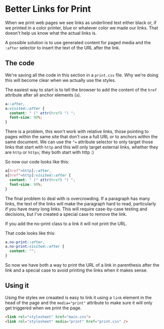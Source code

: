 # Better Links for Print

When we print web pages we see links as underlined text either black or, if we printed in a color printer, blue or whatever color we made our links. That doesn't help us know what the actual links is.

A possible solution is to use generated content for paged media and the `:after` selector to insert the text of the URL after the link.

## The code

We're saving all the code in this section in a `print.css` file. Why we're doing this will become clear when we actually use the styles.

The easiest way to start is to tell the browser to add the content of the `href` attribute after all anchor elements (`a`).

```css
a::after,
a:visited::after {
  content: " (" attr(href) ") ";
  font-size: 90%;
}
```

There is a problem, this won't work with relative links, those pointing to pages within the same site that don't use a full URL or to anchors within the same document. We can use the `^=` attribute selector to only target those links that start with `http` and this will only target external links, whether they are `http` or `https`; they both start with http :)

So now our code looks like this:

```css
a[href^=http]::after,
a[href^=http]:visited::after {
  content: " (" attr(href) ") ";
  font-size: 90%;
}
```

The final problem to deal with is overcrowding. If a paragraph has many links, the text of the links will make the paragraph hard to read, particularly if you have many long links. This will require case-by-case testing and decisions, but I've created a special case to remove the link.

If you add the no-print class to a link it will not print the URL.

That code looks like this:

```css
a.no-print::after,
a.no-print:visited::after {
  content: "";
}
```

So now we have both a way to print the URL of a link in parenthesis after the link and a special case to avoid printing the links when it makes sense.

## Using it

Using the styles we creaated is easy to link it using a `link` element in the head of the page and the `media="print"` attribute to make sure it will only get triggered when we print the page.

```html
<link rel="stylesheet" href="main.css">
<link rel="stylesheet" media="print" href="print.css" />
```
